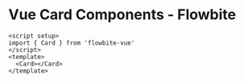 <script setup>
import CardExample from './examples/CardExample.vue'
</script>
# Vue Card Components - Flowbite

```vue
<script setup>
import { Card } from 'flowbite-vue'
</script>
<template>
  <Card></Card>
</template>
```

<CardExample />
